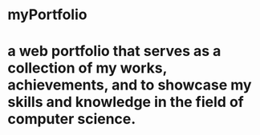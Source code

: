 # myPortfolio
# a web portfolio that serves as a collection of my works, achievements, and to showcase my skills and knowledge in the field of computer science.
